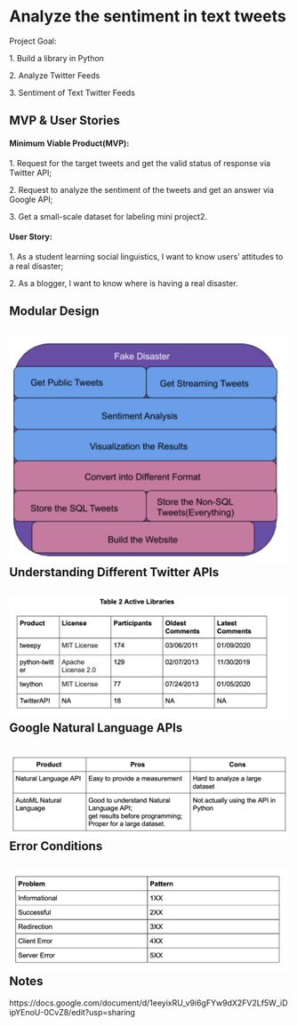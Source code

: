 Analyze the sentiment in text tweets
===

<p> Project Goal: <p>
<p> 1. Build a library in Python <p>
<p> 2. Analyze Twitter Feeds <p>
<p> 3. Sentiment of Text Twitter Feeds <p>

MVP & User Stories
---

#### Minimum Viable Product(MVP): 
<p> 1. Request for the target tweets and get the valid status of response via Twitter API; <p>
<p> 2. Request to analyze the sentiment of the tweets and get an answer via Google API; <p>
<p> 3. Get a small-scale dataset for labeling mini project2. <p>

#### User Story: 
<p> 1. As a student learning social linguistics, I want to know users’ attitudes to a real disaster; <p>
<p> 2. As a blogger, I want to know where is having a real disaster. <p>

Modular Design
---
![Alt Text](https://github.com/yueyue4737/newMiniProject1_YueLiu/blob/master/img/1.png)
Understanding Different Twitter APIs
---
![Alt Text](https://github.com/yueyue4737/newMiniProject1_YueLiu/blob/master/img/2.png)
Google Natural Language APIs
---
![Alt Text](https://github.com/yueyue4737/newMiniProject1_YueLiu/blob/master/img/3.png)
Error Conditions
---
![Alt Text](https://github.com/yueyue4737/newMiniProject1_YueLiu/blob/master/img/4.png)
Notes
---
<p> https://docs.google.com/document/d/1eeyixRU_v9i6gFYw9dX2FV2Lf5W_iDipYEnoU-0CvZ8/edit?usp=sharing <p>

